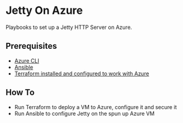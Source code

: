 # Jetty On Azure
Playbooks to set up a Jetty HTTP Server on Azure.

## Prerequisites

- [Azure CLI](https://docs.microsoft.com/en-us/cli/azure/install-azure-cli?view=azure-cli-latest)
- [Ansible](https://docs.ansible.com/ansible/latest/installation_guide/intro_installation.html)
- [Terraform installed and configured to work with Azure](https://docs.microsoft.com/en-us/azure/virtual-machines/linux/terraform-install-configure)

## How To

- Run Terraform to deploy a VM to Azure, configure it and secure it
- Run Ansible to configure Jetty on the spun up Azure VM
